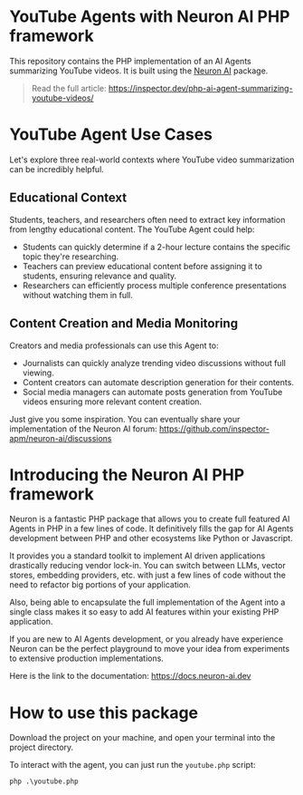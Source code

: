 # YouTube Agents with Neuron AI PHP framework

This repository contains the PHP implementation of an AI Agents summarizing YouTube videos. 
It is built using the [Neuron AI](https://github.com/inspector-apm/neuron-ai) package. 

> Read the full article: https://inspector.dev/php-ai-agent-summarizing-youtube-videos/

# YouTube Agent Use Cases
Let's explore three real-world contexts where YouTube video summarization can be incredibly helpful.

## Educational Context
Students, teachers, and researchers often need to extract key information from lengthy educational content. The YouTube Agent could help:

- Students can quickly determine if a 2-hour lecture contains the specific topic they're researching.
- Teachers can preview educational content before assigning it to students, ensuring relevance and quality.
- Researchers can efficiently process multiple conference presentations without watching them in full.

## Content Creation and Media Monitoring
Creators and media professionals can use this Agent to:

- Journalists can quickly analyze trending video discussions without full viewing.
- Content creators can automate description generation for their contents.
- Social media managers can automate posts generation from YouTube videos ensuring more relevant content creation.

Just give you some inspiration. You can eventually share your implementation of the Neuron AI forum: 
https://github.com/inspector-apm/neuron-ai/discussions

# Introducing the Neuron AI PHP framework
Neuron is a fantastic PHP package that allows you to create full featured AI Agents in PHP in a few lines of code. 
It definitively fills the gap for AI Agents development between PHP and other ecosystems like Python or Javascript.

It provides you a standard toolkit to implement AI driven applications drastically reducing vendor lock-in. 
You can switch between LLMs, vector stores, embedding providers, etc. with just a few lines of code without the 
need to refactor big portions of your application.

Also, being able to encapsulate the full implementation of the Agent into a single class makes it so easy 
to add AI features within your existing PHP application.

If you are new to AI Agents development, or you already have experience Neuron can be the perfect playground 
to move your idea from experiments to extensive production implementations.

Here is the link to the documentation: https://docs.neuron-ai.dev

# How to use this package

Download the project on your machine, and open your terminal into the project directory.

To interact with the agent, you can just run the `youtube.php` script:

```
php .\youtube.php
```

